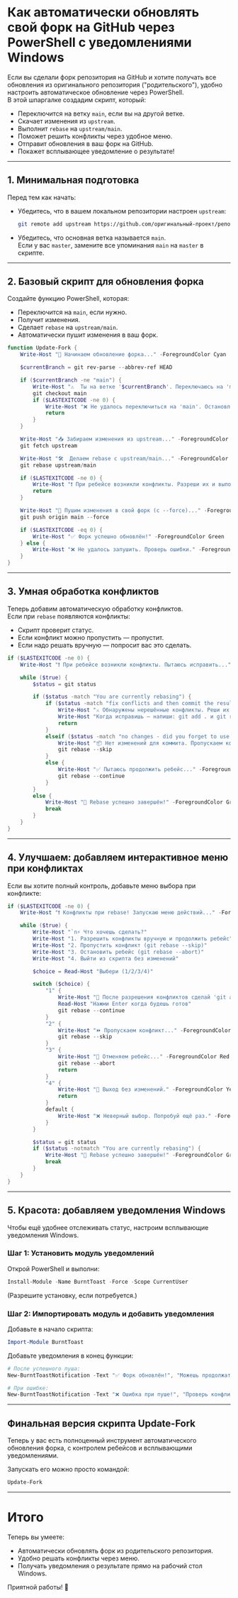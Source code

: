 # Как автоматически обновлять свой форк на GitHub через PowerShell с уведомлениями Windows

Если вы сделали форк репозитория на GitHub и хотите получать все обновления из оригинального репозитория ("родительского"), удобно настроить автоматическое обновление через PowerShell.  
В этой шпаргалке создадим скрипт, который:

- Переключится на ветку `main`, если вы на другой ветке.
- Скачает изменения из `upstream`.
- Выполнит `rebase` на `upstream/main`.
- Поможет решить конфликты через удобное меню.
- Отправит обновления в ваш форк на GitHub.
- Покажет всплывающее уведомление о результате!

---

## 1. Минимальная подготовка

Перед тем как начать:

- Убедитесь, что в вашем локальном репозитории настроен `upstream`:

    ```bash
    git remote add upstream https://github.com/оригинальный-проект/репозиторий.git
    ```

- Убедитесь, что основная ветка называется `main`.  
  Если у вас `master`, замените все упоминания `main` на `master` в скрипте.

---

## 2. Базовый скрипт для обновления форка

Создайте функцию PowerShell, которая:

- Переключится на `main`, если нужно.
- Получит изменения.
- Сделает `rebase` на `upstream/main`.
- Автоматически пушит изменения в ваш форк.

```powershell
function Update-Fork {
    Write-Host "🔄 Начинаем обновление форка..." -ForegroundColor Cyan

    $currentBranch = git rev-parse --abbrev-ref HEAD

    if ($currentBranch -ne "main") {
        Write-Host "⚠️  Ты на ветке '$currentBranch'. Переключаюсь на 'main'..." -ForegroundColor Yellow
        git checkout main
        if ($LASTEXITCODE -ne 0) {
            Write-Host "❌ Не удалось переключиться на 'main'. Остановлено." -ForegroundColor Red
            return
        }
    }

    Write-Host "📥 Забираем изменения из upstream..." -ForegroundColor Cyan
    git fetch upstream

    Write-Host "🛠️  Делаем rebase с upstream/main..." -ForegroundColor Cyan
    git rebase upstream/main

    if ($LASTEXITCODE -ne 0) {
        Write-Host "❗ При ребейсе возникли конфликты. Разреши их и выполни: git rebase --continue" -ForegroundColor Red
        return
    }

    Write-Host "🚀 Пушим изменения в свой форк (с --force)..." -ForegroundColor Cyan
    git push origin main --force

    if ($LASTEXITCODE -eq 0) {
        Write-Host "✅ Форк успешно обновлён!" -ForegroundColor Green
    } else {
        Write-Host "❌ Не удалось запушить. Проверь ошибки." -ForegroundColor Red
    }
}
```

---

## 3. Умная обработка конфликтов

Теперь добавим автоматическую обработку конфликтов.  
Если при `rebase` появляются конфликты:

- Скрипт проверит статус.
- Если конфликт можно пропустить — пропустит.
- Если надо решать вручную — попросит вас это сделать.

```powershell
if ($LASTEXITCODE -ne 0) {
    Write-Host "❗ При ребейсе возникли конфликты. Пытаюсь исправить..." -ForegroundColor Red

    while ($true) {
        $status = git status

        if ($status -match "You are currently rebasing") {
            if ($status -match "fix conflicts and then commit the result") {
                Write-Host "⚔️ Обнаружены нерешённые конфликты. Реши их вручную!" -ForegroundColor Yellow
                Write-Host "Когда исправишь — напиши: git add . и git rebase --continue" -ForegroundColor Yellow
                return
            }
            elseif ($status -match "no changes - did you forget to use 'git add'?") {
                Write-Host "📦 Нет изменений для коммита. Пропускаем конфликт." -ForegroundColor Yellow
                git rebase --skip
            }
            else {
                Write-Host "✅ Пытаюсь продолжить ребейc..." -ForegroundColor Green
                git rebase --continue
            }
        }
        else {
            Write-Host "🎉 Rebase успешно завершён!" -ForegroundColor Green
            break
        }
    }
}
```

---

## 4. Улучшаем: добавляем интерактивное меню при конфликтах

Если вы хотите полный контроль, добавьте меню выбора при конфликте:

```powershell
if ($LASTEXITCODE -ne 0) {
    Write-Host "❗ Конфликты при rebase! Запускаю меню действий..." -ForegroundColor Red

    while ($true) {
        Write-Host "`n⚡ Что хочешь сделать?"
        Write-Host "1. Разрешить конфликты вручную и продолжить ребейc"
        Write-Host "2. Пропустить конфликт (git rebase --skip)"
        Write-Host "3. Остановить ребейc (git rebase --abort)"
        Write-Host "4. Выйти из скрипта без изменений"

        $choice = Read-Host "Выбери (1/2/3/4)"

        switch ($choice) {
            "1" {
                Write-Host "🔧 После разрешения конфликтов сделай 'git add .' и нажми Enter, чтобы продолжить..." -ForegroundColor Yellow
                Read-Host "Нажми Enter когда будешь готов"
                git rebase --continue
            }
            "2" {
                Write-Host "⏩ Пропускаем конфликт..." -ForegroundColor Yellow
                git rebase --skip
            }
            "3" {
                Write-Host "🛑 Отменяем ребейc..." -ForegroundColor Red
                git rebase --abort
                return
            }
            "4" {
                Write-Host "🚪 Выход без изменений." -ForegroundColor Yellow
                return
            }
            default {
                Write-Host "❌ Неверный выбор. Попробуй ещё раз." -ForegroundColor Red
            }
        }

        $status = git status
        if ($status -notmatch "You are currently rebasing") {
            Write-Host "🎉 Rebase успешно завершён!" -ForegroundColor Green
            break
        }
    }
}
```

---

## 5. Красота: добавляем уведомления Windows

Чтобы ещё удобнее отслеживать статус, настроим всплывающие уведомления Windows.

### Шаг 1: Установить модуль уведомлений

Открой PowerShell и выполни:

```powershell
Install-Module -Name BurntToast -Force -Scope CurrentUser
```

(Разрешите установку, если потребуется.)

### Шаг 2: Импортировать модуль и добавить уведомления

Добавьте в начало скрипта:

```powershell
Import-Module BurntToast
```

Добавьте уведомления в конец функции:

```powershell
# После успешного пуша:
New-BurntToastNotification -Text "✅ Форк обновлён!", "Можешь продолжать работу!"

# При ошибке:
New-BurntToastNotification -Text "❌ Ошибка при пуше!", "Проверь конфликты вручную."
```

---

## Финальная версия скрипта Update-Fork

Теперь у вас есть полноценный инструмент автоматического обновления форка, с контролем ребейсов и всплывающими уведомлениями.

Запускать его можно просто командой:

```powershell
Update-Fork
```

---

# Итого

Теперь вы умеете:

- Автоматически обновлять форк из родительского репозитория.
- Удобно решать конфликты через меню.
- Получать уведомления о результате прямо на рабочий стол Windows.

Приятной работы! 🚀
